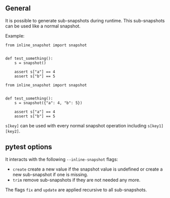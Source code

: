 ## General

It is possible to generate sub-snapshots during runtime. This sub-snapshots can be used like a normal snapshot.

Example:

```
from inline_snapshot import snapshot


def test_something():
    s = snapshot()

    assert s["a"] == 4
    assert s["b"] == 5

```

```
from inline_snapshot import snapshot


def test_something():
    s = snapshot({"a": 4, "b": 5})

    assert s["a"] == 4
    assert s["b"] == 5

```

`s[key]` can be used with every normal snapshot operation including `s[key1][key2]`.

## pytest options

It interacts with the following `--inline-snapshot` flags:

- `create` create a new value if the snapshot value is undefined or create a new sub-snapshot if one is missing.
- `trim` remove sub-snapshots if they are not needed any more.

The flags `fix` and `update` are applied recursive to all sub-snapshots.
